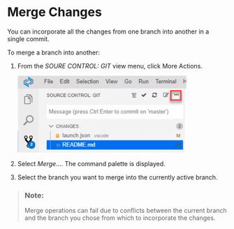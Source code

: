 <!-- loio588c283f301c42bf94871d3ba6f47f92 -->

# Merge Changes

You can incorporate all the changes from one branch into another in a single commit.

To merge a branch into another:

1.  From the *SOURE CONTROL: GIT* view menu, click More Actions.

    ![](images/Git_More_Actions_button_5a1fc7b.png)

2.  Select *Merge...*. The command palette is displayed.
3.  Select the branch you want to merge into the currently active branch.

> ### Note:  
> Merge operations can fail due to conflicts between the current branch and the branch you chose from which to incorporate the changes.

